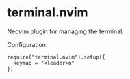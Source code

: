 # terminal.nvim

Neovim plugin for managing the terminal.

Configuration:

```
require("terminal.nvim").setup({
  keymap = "<leader>n"
})
```
